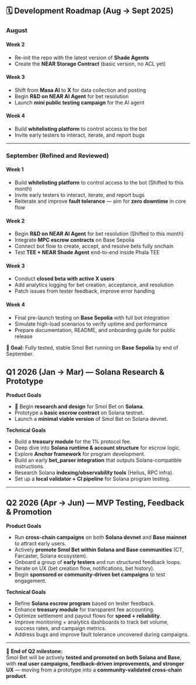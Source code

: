 ## 🗓️ Development Roadmap (Aug → Sept 2025)

### **August**
#### **Week 2**
- Re-init the repo with the latest version of **Shade Agents**  
- Create the **NEAR Storage Contract** (basic version, no ACL yet)  

#### **Week 3**
- Shift from **Masa AI** to **X** for data collection and posting  
- Begin **R&D on NEAR AI Agent** for bet resolution  
- Launch **mini public testing campaign** for the AI agent  

#### **Week 4**
- Build **whitelisting platform** to control access to the bot  
- Invite early testers to interact, iterate, and report bugs  

---

### **September** (Refined and Reviewed)
#### **Week 1**
- Build **whitelisting platform** to control access to the bot (Shifted to this month)
- Invite early testers to interact, iterate, and report bugs  
- Reiterate and improve **fault tolerance** — aim for **zero downtime** in core flow  


#### **Week 2**
- Begin **R&D on NEAR AI Agent** for bet resolution  (Shifted to this month)
- Integrate **MPC escrow contracts** on Base Sepolia  
- Connect bot flow to create, accept, and resolve bets fully onchain  
- Test **TEE + NEAR Shade Agent** end-to-end inside Phala TEE  

#### **Week 3**
- Conduct **closed beta with active X users**  
- Add analytics logging for bet creation, acceptance, and resolution  
- Patch issues from tester feedback, improve error handling  

#### **Week 4**
- Final pre-launch testing on **Base Sepolia** with full bot integration  
- Simulate high-load scenarios to verify uptime and performance  
- Prepare documentation, README, and onboarding guide for public release  

**🎯 Goal:** Fully tested, stable Smol Bet running on **Base Sepolia** by end of September.

## **Q1 2026 (Jan → Mar) — Solana Research & Prototype**  

**Product Goals**  
- 🚀 Begin **research and design** for Smol Bet on **Solana**.  
- Prototype a **basic escrow contract** on Solana testnet.
- Launch a **minimal viable version** of Smol Bet on Solana devnet.  


**Technical Goals**  
- Build a **treasury module** for the 1% protocol fee.  
- Deep dive into **Solana runtime & account structure** for escrow logic.  
- Explore **Anchor framework** for program development.  
- Build an early **bet_parser integration** that outputs Solana-compatible instructions.  
- Research Solana **indexing/observability tools** (Helius, RPC infra).  
- Set up a **local validator + CI pipeline** for Solana program testing.  

---

## **Q2 2026 (Apr → Jun) — MVP Testing, Feedback & Promotion**  

**Product Goals**  
- Run **cross-chain campaigns** on both **Solana devnet** and **Base mainnet** to attract early users.  
- Actively **promote Smol Bet within Solana and Base communities** (CT, Farcaster, Solana ecosystem).  
- Onboard a group of **early testers** and run structured feedback loops.  
- Iterate on UX (bet creation flow, notifications, bet history).  
- Begin **sponsored or community-driven bet campaigns** to test engagement.  

**Technical Goals**  
- Refine **Solana escrow program** based on tester feedback.  
- Enhance **treasury module** for transparent fee accounting.  
- Optimize settlement and payout flows for **speed + reliability**.  
- Improve monitoring + analytics dashboards to track bet volume, success rates, and campaign metrics.  
- Address bugs and improve fault tolerance uncovered during campaigns.  

---

🎯 **End of Q2 milestone:**  
Smol Bet will be actively **tested and promoted on both Solana and Base**, with **real user campaigns, feedback-driven improvements, and stronger UX** — moving from a prototype into a **community-validated cross-chain product**.  
